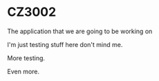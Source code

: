# CZ3002
The application that we are going to be working on

I'm just testing stuff  here don't mind me.

More testing.

Even more.
